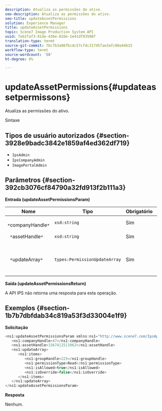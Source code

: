 ```yaml
---
description: Atualiza as permissões do ativo.
seo-description: Atualiza as permissões do ativo.
seo-title: updateAssetPermissions
solution: Experience Manager
title: updateAssetPermissions
topic: Scene7 Image Production System API
uuid: feb2faf3-81de-436e-82de-1e41df03508f
translation-type: tm+mt
source-git-commit: 7bc7b3a86fbcdc57cfdc31745fae3afc06e44b15
workflow-type: tm+mt
source-wordcount: '58'
ht-degree: 0%

---
```



# updateAssetPermissions{#updateassetpermissons}

Atualiza as permissões do ativo.

Sintaxe

## Tipos de usuário autorizados {#section-3928e9badc3842e1859af4ed362df719}

* `IpsAdmin`
* `IpsCompanyAdmin`
* `ImagePortalAdmin`

## Parâmetros {#section-392cb3076cf84790a32fd913f2b111a3}

**Entrada (updateAssetPermissionsParam)**

| Nome | Tipo | Obrigatório | Descrição |
|---|---|---|---|
| ` *`companyHandle`*` | `xsd:string` | Sim | Alça da empresa. |
| ` *`assetHandle`*` | `xsd:string` | Sim | Identificador de ativos. |
| ` *`updateArray`*` | `types:PermissionUpdateArray` | Sim | Permissões que você deseja aplicar ao ativo. |

**Saída (updateAssetPermissionsReturn)**

A API IPS não retorna uma resposta para esta operação.

## Exemplos {#section-1b7b7dbfdab34c819a53f3d33004e1f9}

**Solicitação**

```java
<ns1:updateAssetPermissionsParam xmlns:ns1="http://www.scene7.com/IpsApi/xsd">
   <ns1:companyHandle>47</ns1:companyHandle>
   <ns1:assetHandle>15674|25|1062</ns1:assetHandle>
   <ns1:updateArray>
      <ns1:items>
         <ns1:groupHandle>225</ns1:groupHandle>
         <ns1:permissionType>Read</ns1:permissionType>
         <ns1:isAllowed>true</ns1:isAllowed>
         <ns1:isOverride>false</ns1:isOverride>
      </ns1:items>
   </ns1:updateArray>
</ns1:updateAssetPermissionsParam>
```

**Resposta**

Nenhum.
